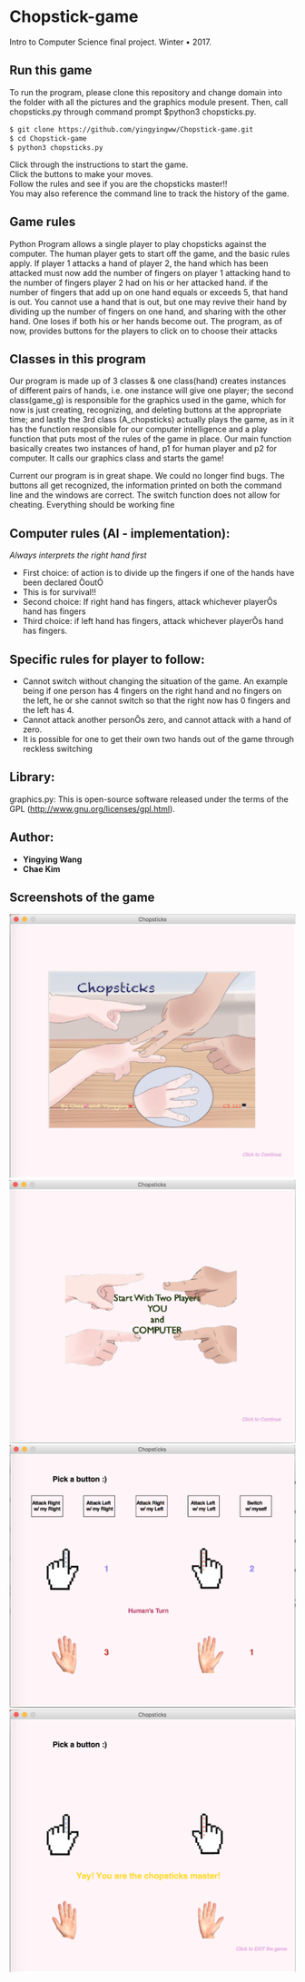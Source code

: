 # Chopstick-game
Intro to Computer Science final project. Winter • 2017. 

## Run this game

To run the program, please clone this repository and change domain into the folder with all the pictures and the graphics module present.  Then, call chopsticks.py through command prompt $python3 chopsticks.py. 
```
$ git clone https://github.com/yingyingww/Chopstick-game.git
$ cd Chopstick-game
$ python3 chopsticks.py
```
Click through the instructions to start the game.  
Click the buttons to make your moves.  
Follow the rules and see if you are the chopsticks master!!  
You may also reference the command line to track the history of the game.

## Game rules
Python Program allows a single player to play chopsticks against the computer.
The human player gets to start off the game, and the basic rules apply. If player 1 attacks a hand of player 2, the hand which has been attacked must now add the number of fingers on player 1 attacking hand to the number of fingers player 2 had on his or her attacked hand.  if the number of fingers that add up on one hand equals or exceeds 5, that hand is out.  You cannot use a hand that is out, but one may revive their hand by dividing up the number of fingers on one hand, and sharing with the other hand.  One loses if both his or her hands become out.
The program, as of now, provides buttons for the players to click on to choose their attacks

## Classes in this program
Our program is made up of 3 classes & one class(hand) creates instances of different pairs of hands, i.e. one instance will give one player; the second class(game_g) is responsible for the graphics used in the game, which for now is just creating, recognizing, and deleting buttons at the appropriate time; and lastly the 3rd class (A_chopsticks) actually plays the game, as in it has the function responsible for our computer intelligence and a play function that puts most of the rules of the game in place.  Our main function basically creates two instances of hand, p1 for human player and p2 for computer.  It calls our graphics class and starts the game!

Current our program is in great shape.  We could no longer find bugs.  The buttons all get recognized, the information printed on both the command line and the windows are correct.  The switch function does not allow for cheating.  Everything should be working fine


## Computer rules (AI - implementation): 
*Always interprets the right hand first*
* First choice: of action is to divide up the fingers if one of the hands have been declared ÒoutÓ
* This is for survival!!
* Second choice: If right hand has fingers, attack whichever playerÕs hand has fingers
* Third choice: if left hand has fingers, attack whichever playerÕs hand has fingers.

## Specific rules for player to follow:
* Cannot switch without changing the situation of the game.  An example being if one person has 4 fingers on the right hand and no fingers on the left, he or she cannot switch so that the right now has 0 fingers and the left has 4.
* Cannot attack another personÕs zero, and cannot attack with a hand of zero.
* It is possible for one to get their own two hands out of the game through reckless switching

## Library:
graphics.py: This is open-source software released under the terms of the GPL (http://www.gnu.org/licenses/gpl.html).

## Author: 
* **Yingying Wang** 
* **Chae Kim** 

## Screenshots of the game
![alt text](screenshots/Cover.png "cover")
![alt text](screenshots/Instructions.png "instructions")
![alt text](screenshots/game.png "game process")
![alt text](screenshots/Win-message.png "yay you win")
